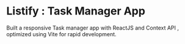 # Listify : Task Manager App
 Built a responsive Task manager app with ReactJS and Context API , optimized using Vite for rapid development.
